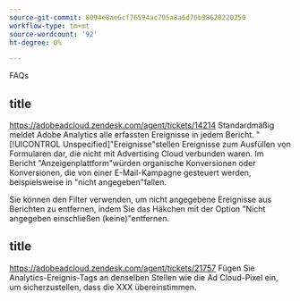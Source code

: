 ```yaml
---
source-git-commit: 8094e8ae6cf76594ac705a8a6d76b98620220250
workflow-type: tm+mt
source-wordcount: '92'
ht-degree: 0%

---
```



FAQs

## title

https://adobeadcloud.zendesk.com/agent/tickets/14214 Standardmäßig meldet Adobe Analytics alle erfassten Ereignisse in jedem Bericht. &quot;[!UICONTROL Unspecified]&quot;Ereignisse&quot;stellen Ereignisse zum Ausfüllen von Formularen dar, die nicht mit Advertising Cloud verbunden waren. Im Bericht &quot;Anzeigenplattform&quot;würden organische Konversionen oder Konversionen, die von einer E-Mail-Kampagne gesteuert werden, beispielsweise in &quot;nicht angegeben&quot;fallen.

Sie können den Filter verwenden, um nicht angegebene Ereignisse aus Berichten zu entfernen, indem Sie das Häkchen mit der Option &quot;Nicht angegeben einschließen (keine)&quot;entfernen. <!-- Not sure if this is in DSP or in Analytics Workspace -->

## title

https://adobeadcloud.zendesk.com/agent/tickets/21757 Fügen Sie Analytics-Ereignis-Tags an denselben Stellen wie die Ad Cloud-Pixel ein, um sicherzustellen, dass die XXX übereinstimmen.